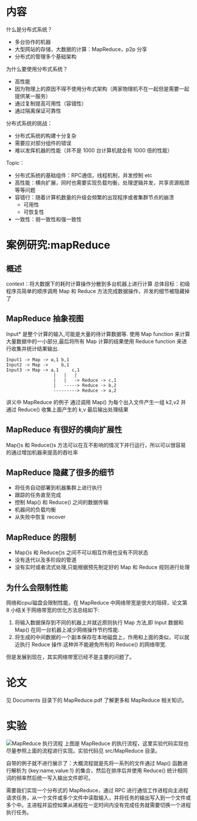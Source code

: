 # 内容

什么是分布式系统？
* 多台协作的机器
* 大型网站的存储，大数据的计算：MapReduce，p2p 分享
* 分布式的管理多个基础架构

为什么要使用分布式系统？
* 高性能
* 因为物理上的原因不得不使用分布式架构（两家物理机不在一起但是需要一起提供某一服务）
* 通过复制提高可用性（容错性）
* 通过隔离保证可靠性

分布式系统的挑战：
* 分布式系统的构建十分复杂
* 需要应对部分组件的错误
* 难以发挥机器的性能（并不是 1000 台计算机就会有 1000 倍的性能）

Topic：
- 分布式系统的基础组件：RPC通信，线程机制，并发控制 etc
- 高性能：横向扩展，同时也需要实现负载均衡，处理逻辑并发，共享资源瓶颈等等问题
- 容错行：随着计算机数量的升级会频繁的出现程序或者集群节点的崩溃
  - 可用性
  - 可恢复性
- 一致性：弱一致性和强一致性

# 案例研究:mapReduce
## 概述
context：将大数据下的耗时计算操作分散到多台机器上进行计算
总体目标：初级程序员简单的顺序调用 Map 和 Reduce 方法完成数据操作，并发的细节被隐藏掉了
## MapReduce 抽象视图
Input* 是整个计算的输入,可能是大量的待计算数据等. 使用 Map function 来计算大量数据中的一小部分,最后将所有 Map 计算的结果使用 Reduce function 来进行收集并统计结果输出.
```
Input1 -> Map -> a,1 b,1
Input2 -> Map ->     b,1
Input3 -> Map -> a,1     c,1
                  |   |   |
                  |   |   -> Reduce -> c,1
                  |   -----> Reduce -> b,2
                  ---------> Reduce -> a,2
```
讲义中 MapReduce 的例子
通过调用 Map() 为每个出入文件产生一组 k2,v2
并通过 Reduce() 收集上面产生的 k,v 最后输出处理结果
## MapReduce 有很好的横向扩展性
Map()s 和 Reduce()s 方法可以在互不影响的情况下并行运行，所以可以很容易的通过增加机器来提高的吞吐率
## MapReduce 隐藏了很多的细节
* 将任务自动部署到机器集群上进行执行
* 跟踪的任务直至完成
* 控制 Map() 和 Reduce() 之间的数据传输
* 机器间的负载均衡
* 从失败中恢复 recover
## MapReduce 的限制
* Map()s 和 Reduce()s 之间不可以相互作用也没有不同状态
* 没有迭代以及多阶段的管道
* 没有实时或者流式处理,只能根据预先制定好的 Map 和 Reduce 规则进行处理
## 为什么会限制性能
网络和cpu/磁盘会限制性能，在 MapReduce 中网络带宽是很大的阻碍，论文第 8 小结关于网络带宽的优化方法总结如下:
1. 将输入数据保存到不同的机器上并就近原则执行 Map 方法,即 Input 数据和 Map() 在同一台机器上减少网络操作节约性能.
2. 将生成的中间数据的一个副本保存在本地磁盘上，作用和上面的类似，可以就近执行 Reduce 操作.这种并不能避免所有的 Reduce() 的网络带宽.

但是发展到现在，其实网络带宽已经不是主要的问题了。
# 论文

见 Documents 目录下的 MapReduce.pdf 了解更多和 MapReduce 相关知识。

# 实验
![MapReduce 执行流程](https://github.com/nercoeus/MIT-6.824-2020-Distributed-Systems/blob/master/image/mapreduce.jpg)
上图是 MapReduce 的执行流程，这里实验代码实现也尽量参照上面的流程进行实现。实验代码见 src/MapReduce 目录。

自带的例子就不进行展示了：大概流程就是先将一系列的文件通过 Map() 函数进行解析为 {key:name,value:1} 的集合，然后在排序后并使用 Reduce() 统计相同词的频率然后统一写入输出文件即可。

需要我们实现一个分布式的 MapReduce，通过 RPC 进行通信工作进程向主进程请求任务，从一个文件或多个文件中读取输入，并将任务的输出写入到一个文件或多个中。主进程并监控如果从进程在一定时间内没有完成任务就需要切换一个进程执行任务。